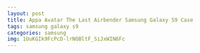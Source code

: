 ```yaml
---
layout: post
title: Appa Avatar The Last Airbender Samsung Galaxy S9 Case
tags: samsung galaxy s9
categories: samsung
img: 1UuKGIk9FcPcD-lrNOBltF_SiJxWIN6Fc
---
```

